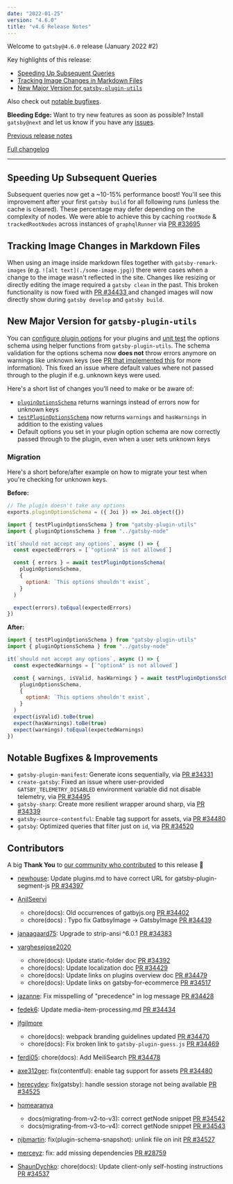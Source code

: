```yaml
---
date: "2022-01-25"
version: "4.6.0"
title: "v4.6 Release Notes"
---
```


Welcome to `gatsby@4.6.0` release (January 2022 #2)

Key highlights of this release:

- [Speeding Up Subsequent Queries](#speeding-up-subsequent-queries)
- [Tracking Image Changes in Markdown Files](#tracking-image-changes-in-markdown-files)
- [New Major Version for `gatsby-plugin-utils`](#fix-plugin-schema-validation)

Also check out [notable bugfixes](#notable-bugfixes--improvements).

**Bleeding Edge:** Want to try new features as soon as possible? Install `gatsby@next` and let us know
if you have any [issues](https://github.com/gatsbyjs/gatsby/issues).

[Previous release notes](/docs/reference/release-notes/v4.5)

[Full changelog][full-changelog]

---

## Speeding Up Subsequent Queries

Subsequent queries now get a ~10-15% performance boost! You'll see this improvement after your first `gatsby build` for all following runs (unless the cache is cleared). These percentage may defer depending on the complexity of nodes. We were able to achieve this by caching `rootNode` & `trackedRootNodes` across instances of `graphqlRunner` via [PR #33695](https://github.com/gatsbyjs/gatsby/pull/33695)

## Tracking Image Changes in Markdown Files

When using an image inside markdown files together with `gatsby-remark-images` (e.g. `![alt text](./some-image.jpg)`) there were cases when a change to the image wasn't reflected in the site. Changes like resizing or directly editing the image required a `gatsby clean` in the past. This broken functionality is now fixed with [PR #34433 ](https://github.com/gatsbyjs/gatsby/pull/34433) and changed images will now directly show during `gatsby develop` and `gatsby build`.

## New Major Version for `gatsby-plugin-utils`

You can [configure plugin options](/docs/how-to/plugins-and-themes/configuring-usage-with-plugin-options/) for your plugins and [unit test](/docs/how-to/plugins-and-themes/configuring-usage-with-plugin-options/#unit-testing-an-options-schema) the options schema using helper functions from `gatsby-plugin-utils`. The schema validation for the options schema now **does not** throw errors anymore on warnings like unknown keys (see [PR that implemented this](https://github.com/gatsbyjs/gatsby/pull/34182) for more information). This fixed an issue where default values where not passed through to the plugin if e.g. unknown keys were used.

Here's a short list of changes you'll need to make or be aware of:

- [`pluginOptionsSchema`](/docs/reference/config-files/gatsby-node/#pluginOptionsSchema) returns warnings instead of errors now for unknown keys
- [`testPluginOptionsSchema`](/docs/how-to/plugins-and-themes/configuring-usage-with-plugin-options/#unit-testing-an-options-schema) now returns `warnings` and `hasWarnings` in addition to the existing values
- Default options you set in your plugin option schema are now correctly passed through to the plugin, even when a user sets unknown keys

### Migration

Here's a short before/after example on how to migrate your test when you're checking for unknown keys.

**Before:**

```js:title=gatsby-node.js
// The plugin doesn't take any options
exports.pluginOptionsSchema = ({ Joi }) => Joi.object({})
```

```js:title=__tests__/gatsby-node.js
import { testPluginOptionsSchema } from "gatsby-plugin-utils"
import { pluginOptionsSchema } from "../gatsby-node"

it(`should not accept any options`, async () => {
  const expectedErrors = [`"optionA" is not allowed`]

  const { errors } = await testPluginOptionsSchema(
    pluginOptionsSchema,
    {
      optionA: `This options shouldn't exist`,
    }
  )

  expect(errors).toEqual(expectedErrors)
})
```

**After:**

```js:title=__tests__/gatsby-node.js
import { testPluginOptionsSchema } from "gatsby-plugin-utils"
import { pluginOptionsSchema } from "../gatsby-node"

it(`should not accept any options`, async () => {
  const expectedWarnings = [`"optionA" is not allowed`]

  const { warnings, isValid, hasWarnings } = await testPluginOptionsSchema(
    pluginOptionsSchema,
    {
      optionA: `This options shouldn't exist`,
    }
  )
  expect(isValid).toBe(true)
  expect(hasWarnings).toBe(true)
  expect(warnings).toEqual(expectedWarnings)
})
```

## Notable Bugfixes & Improvements

- `gatsby-plugin-manifest`: Generate icons sequentially, via [PR #34331](https://github.com/gatsbyjs/gatsby/pull/34331)
- `create-gatsby`: Fixed an issue where user-provided `GATSBY_TELEMETRY_DISABLED` environment variable did not disable telemetry, via [PR #34495](https://github.com/gatsbyjs/gatsby/pull/34495)
- `gatsby-sharp`: Create more resilient wrapper around sharp, via [PR #34339](https://github.com/gatsbyjs/gatsby/pull/34339)
- `gatsby-source-contentful`: Enable tag support for assets, via [PR #34480](https://github.com/gatsbyjs/gatsby/pull/34480)
- `gatsby`: Optimized queries that filter just on `id`, via [PR #34520](https://github.com/gatsbyjs/gatsby/pull/34520)

## Contributors

A big **Thank You** to [our community who contributed][full-changelog] to this release 💜

- [newhouse](https://github.com/newhouse): Update plugins.md to have correct URL for gatsby-plugin-segment-js [PR #34397](https://github.com/gatsbyjs/gatsby/pull/34397)
- [AnilSeervi](https://github.com/AnilSeervi)

  - chore(docs): Old occurrences of gatbyjs.org [PR #34402](https://github.com/gatsbyjs/gatsby/pull/34402)
  - chore(docs) : Typo fix GatbsyImage -> GatsbyImage [PR #34439](https://github.com/gatsbyjs/gatsby/pull/34439)

- [janaagaard75](https://github.com/janaagaard75): Upgrade to strip-ansi ^6.0.1 [PR #34383](https://github.com/gatsbyjs/gatsby/pull/34383)
- [varghesejose2020](https://github.com/varghesejose2020)

  - chore(docs): Update static-folder doc [PR #34392](https://github.com/gatsbyjs/gatsby/pull/34392)
  - chore(docs): Update localization doc [PR #34429](https://github.com/gatsbyjs/gatsby/pull/34429)
  - chore(docs): Update links on plugins overview doc [PR #34479](https://github.com/gatsbyjs/gatsby/pull/34479)
  - chore(docs): Update links on gatsby-for-ecommerce [PR #34517](https://github.com/gatsbyjs/gatsby/pull/34517)

- [jazanne](https://github.com/jazanne): Fix misspelling of "precedence" in log message [PR #34428](https://github.com/gatsbyjs/gatsby/pull/34428)
- [fedek6](https://github.com/fedek6): Update media-item-processing.md [PR #34434](https://github.com/gatsbyjs/gatsby/pull/34434)
- [jfgilmore](https://github.com/jfgilmore)

  - chore(docs): webpack branding guidelines updated [PR #34470](https://github.com/gatsbyjs/gatsby/pull/34470)
  - chore(docs): Fix broken link to `gatsby-plugin-guess.js` [PR #34469](https://github.com/gatsbyjs/gatsby/pull/34469)

- [ferdi05](https://github.com/ferdi05): chore(docs): Add MeiliSearch [PR #34478](https://github.com/gatsbyjs/gatsby/pull/34478)
- [axe312ger](https://github.com/axe312ger): fix(contentful): enable tag support for assets [PR #34480](https://github.com/gatsbyjs/gatsby/pull/34480)
- [herecydev](https://github.com/herecydev): fix(gatsby): handle session storage not being available [PR #34525](https://github.com/gatsbyjs/gatsby/pull/34525)
- [homearanya](https://github.com/homearanya)

  - docs(migrating-from-v2-to-v3): correct getNode snippet [PR #34542](https://github.com/gatsbyjs/gatsby/pull/34542)
  - docs(migrating-from-v3-to-v4): correct getNode snippet [PR #34543](https://github.com/gatsbyjs/gatsby/pull/34543)

- [njbmartin](https://github.com/njbmartin): fix(plugin-schema-snapshot): unlink file on init [PR #34527](https://github.com/gatsbyjs/gatsby/pull/34527)
- [merceyz](https://github.com/merceyz): fix: add missing dependencies [PR #28759](https://github.com/gatsbyjs/gatsby/pull/28759)
- [ShaunDychko](https://github.com/ShaunDychko): chore(docs): Update client-only self-hosting instructions [PR #34537](https://github.com/gatsbyjs/gatsby/pull/34537)

[full-changelog]: https://github.com/gatsbyjs/gatsby/compare/gatsby@4.6.0-next.0...gatsby@4.6.0
